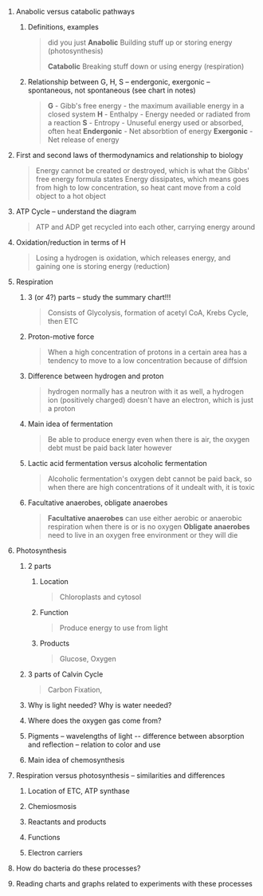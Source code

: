 1.  Anabolic versus catabolic pathways
    
    1.  Definitions, examples

		>did you just **Anabolic**
		> Building stuff up or storing energy (photosynthesis)
		> 
		> **Catabolic**
		> Breaking stuff down or using energy (respiration)
        
    2.  Relationship between G, H, S – endergonic, exergonic – spontaneous, not spontaneous (see chart in notes)

		> **G** - Gibb's free energy - the maximum availiable energy in a closed system
		> **H** - Enthalpy - Energy needed or radiated from a reaction
		> **S** - Entropy - Unuseful energy used or absorbed, often heat
		> **Endergonic** - Net absorbtion of energy
		> **Exergonic** - Net release of energy

2.  First and second laws of thermodynamics and relationship to biology

	> Energy cannot be created or destroyed, which is what the Gibbs' free energy formula states
	> Energy dissipates, which means goes from high to low concentration, so heat cant move from a cold object to a hot object

3.  ATP Cycle – understand the diagram

	> ATP and ADP get recycled into each other, carrying energy around

4.  Oxidation/reduction in terms of H

	> Losing a hydrogen is oxidation, which releases energy, and gaining one is storing energy (reduction)

5.  Respiration
    
    1.  3 (or 4?) parts – study the summary chart!!!
		
		> Consists of Glycolysis, formation of acetyl CoA, Krebs Cycle, then ETC

    2.  Proton-motive force

		> When a high concentration of protons in a certain area has a tendency to move to a low concentration because of diffsion

    3.  Difference between hydrogen and proton

		> hydrogen normally has a neutron with it as well, a hydrogen ion (positively charged) doesn't have an electron, which is just a proton

    4.  Main idea of fermentation

		> Be able to produce energy even when there is air, the oxygen debt must be paid back later however

    5.  Lactic acid fermentation versus alcoholic fermentation

		> Alcoholic fermentation's oxygen debt cannot be paid back, so when there are high concentrations of it undealt with, it is toxic 

    6.  Facultative anaerobes, obligate anaerobes

		> **Facultative anaerobes** can use either aerobic or anaerobic respiration when there is or is no oxygen
		> **Obligate anaerobes** need to live in an oxygen free environment or they will die

6.  Photosynthesis
    
    1.  2 parts
        
        1.  Location

			> Chloroplasts and cytosol

        2.  Function

			> Produce energy to use from light

        3.  Products

			> Glucose, Oxygen

    2.  3 parts of Calvin Cycle

		> Carbon Fixation, 

    3.  Why is light needed? Why is water needed?
        
    4.  Where does the oxygen gas come from?
        
    5.  Pigments – wavelengths of light -- difference between absorption and reflection – relation to color and use
        
    6.  Main idea of chemosynthesis
        
7.  Respiration versus photosynthesis – similarities and differences
    
    1.  Location of ETC, ATP synthase
        
    2.  Chemiosmosis
        
    3.  Reactants and products
        
    4.  Functions
        
    5.  Electron carriers
        
8.  How do bacteria do these processes?
    
9.  Reading charts and graphs related to experiments with these processes